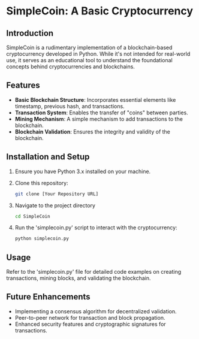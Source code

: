# SimpleCoin: A Basic Cryptocurrency

## Introduction
SimpleCoin is a rudimentary implementation of a blockchain-based cryptocurrency developed in Python. While it's not intended for real-world use, it serves as an educational tool to understand the foundational concepts behind cryptocurrencies and blockchains.

## Features
- **Basic Blockchain Structure**: Incorporates essential elements like timestamp, previous hash, and transactions.
- **Transaction System**: Enables the transfer of "coins" between parties.
- **Mining Mechanism**: A simple mechanism to add transactions to the blockchain.
- **Blockchain Validation**: Ensures the integrity and validity of the blockchain.

## Installation and Setup
1. Ensure you have Python 3.x installed on your machine.
2. Clone this repository:
   ```bash
   git clone [Your Repository URL]
   ```

3. Navigate to the project directory
   ```bash
   cd SimpleCoin
   ```
4. Run the 'simplecoin.py' script to interact with the cryptocurrency:
   ```bash
   python simplecoin.py
   ```

## Usage
Refer to the 'simplecoin.py' file for detailed code examples on creating transactions, mining blocks, and validating the blockchain.

## Future Enhancements
- Implementing a consensus algorithm for decentralized validation.
- Peer-to-peer network for transaction and block propagation.
- Enhanced security features and cryptographic signatures for transactions.